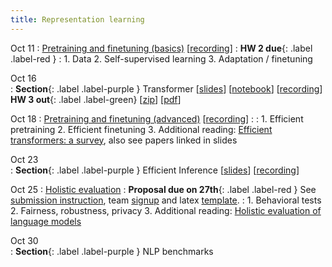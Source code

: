 ```yaml
---
title: Representation learning 
---
```


Oct 11
: [Pretraining and finetuning (basics)](https://nyu-cs2590.github.io/course-material/fall2023/lecture/lec06/main.pdf) [[recording](https://nyu.zoom.us/rec/share/atGYXVQKkvQjxGtCFHcOhgWek32GoaWc5Ucnn-slUBUwgHX90H6yQrje12mIpyKL.2GrTpoeRF12aRJmE)]
  : **HW 2 due**{: .label .label-red }
: 1. Data
  2. Self-supervised learning
  3. Adaptation / finetuning 

Oct 16           
: **Section**{: .label .label-purple } Transformer
  [[slides](https://nyu-cs2590.github.io/course-material/fall2023/section/sec06/sec06.pdf)]
  [[notebook](https://nyu-cs2590.github.io/course-material/fall2023/section/sec06/sec06.ipynb)]
  [[recording](https://nyu.zoom.us/rec/play/PtdsXl0CYwQ-TJYyvl2DsDvi7oNvkrwan-W_5OWPPNtGloXF-6Z8ZLdcGyY33Whg9TXovLHtLMqn1SQU.dqHZZ083AAREzWSq)]
  **HW 3 out**{: .label .label-green} 
  [[zip](https://nyu-cs2590.github.io/fall2023/assignments/hw3.zip)]
  [[pdf](https://nyu-cs2590.github.io/fall2023/assignments/hw3.pdf)]
  


Oct 18 
: [Pretraining and finetuning (advanced)](https://nyu-cs2590.github.io/course-material/fall2023/lecture/lec07/main.pdf) [[recording](https://nyu.zoom.us/rec/share/9NK1lc0oxc0RyqjrhR0Equ8JuFnPbaY-a66-Ll260wS0CdEaEW9AcdjuUnggItFH.AL01FgZ54OGQCUN2)]
  : 
: 1. Efficient pretraining 
  2. Efficient finetuning 
  3. Additional reading: [Efficient transformers: a survey](https://arxiv.org/abs/2009.06732), also see papers linked in slides

Oct 23           
: **Section**{: .label .label-purple } Efficient Inference
  [[slides](https://nyu-cs2590.github.io/course-material/fall2023/section/sec07/sec07.pdf)]
  [[recording](https://nyu.zoom.us/rec/play/5dL-5BHxkz85ogbJ87f57tfhp5Aogh7wVmSFALbPh0vuIUyvo3bXIY_zn4bdC1xJ3c6SNtuan05GuTQS.-zUy4_tIraigH9vQ)]



Oct 25
: [Holistic evaluation]() 
  : **Proposal due on 27th**{: .label .label-red } See [submission instruction](https://github.com/nyu-cs2590/course-material/blob/gh-pages/fall2023/project/proposal_instruction.md), team [signup](https://forms.gle/CupmzExTrqNetbs8A) and latex [template](https://github.com/nyu-cs2590/course-material/blob/gh-pages/fall2023/project/DS-GA-1011%20proposal%20template.zip).
: 1. Behavioral tests 
  2. Fairness, robustness, privacy
  3. Additional reading: [Holistic evaluation of language models](https://arxiv.org/abs/2211.09110)

Oct 30           
: **Section**{: .label .label-purple } NLP benchmarks 

